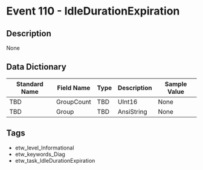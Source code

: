 # Event 110 - IdleDurationExpiration

## Description
None

## Data Dictionary
|Standard Name|Field Name|Type|Description|Sample Value|
|---|---|---|---|---|
|TBD|GroupCount|TBD|UInt16|None|None|
|TBD|Group|TBD|AnsiString|None|None|

## Tags
* etw_level_Informational
* etw_keywords_Diag
* etw_task_IdleDurationExpiration